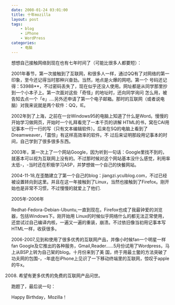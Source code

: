 ```yaml
---
date: 2008-01-24 03:01:00
title: 十年mozilla
layout: post
tags:
    - blog
    - iPhone
    - WordPress
categories:
    - 电脑
---
```

想想自己接触网络到现在也有七年时间了（可能比很多人都要短）：

2001年春节，第一次接触到了互联网，和很多人一样，通过QQ有了对网络的第一印象，至今还记得当时那种兴奋劲。当然，地点是火爆的网吧。第一个 号码还记得：53988**，不过密码丢失了，现在似乎还没人使用。网址都是从同学那里抄到一个小本子上。第一次面对这些「奇怪」的地址时，还向同学询问 怎么用，被告知去点一个「e」….另外还申请了第一个电子邮箱。那时的互联网（或者说电脑）对我来说就是两个软件：QQ，IE。

2002年到了上海，之前在一台Windows95的电脑上知道了什么是Word。慢慢的开始学习做网页，开始时一个礼拜看完了一本千页的讲解 HTML的书，窝在CAI用记事本一行一行的写（只有文本编辑软件）。后来在SQ的电脑上看到了Dreamweaver，「震惊」有这样高效率的软件。不 过后来证明那段用记事本的时间，自己学到了很多很多东西。

2003年，第一次上了一个网站Google，因为听到一句话：Google里找不到的，就基本可以视为互联网上没有的。不过那时候对这个网站基本没什么感觉，利用率太低-，-当时还在积极学习ASP，并梦想做一个自己的快餐网站。

2004-11-18,在歪酷建立了第一个自己的blog：jiangzi.yculblog.com，不过已经被设置转向到这里。并且在这一年接触到了Linux，当然也接触到了Firefox。刚开始也是非常不习惯，不过慢慢的就爱上了他们.

2005年-2006年

Redhat-Fedora-Debian-Ubuntu,一直到现在。Firefox也成了我最钟爱的浏览器，包括Windows下。刚开始用 Linux的时候似乎网络什么的都无法正常使用，还尝试过自己编译内核，一遍又一遍的重装，崩溃。不过依旧像当初用记事本写HTML一样，收获很多。

2006-2007,见到和使用了很多优秀的互联网产品，并像小时候fan一个明星一样fan Google及它推出的各种服务，Gmail,Reader……5月份试用了Wordpress，马上从BSP上转为自己架的blog。十月份来到了美 国，终于用最土鳖的方法突破了功夫网的包围-，-年底在iPhone上见识了一下移动终端里的互联网，惊叹于apple的牛x。

2008. 希望有更多优秀的免费的互联网产品问世。

跑题了，最后说一句：

Happy Birthday，Mozilla！
